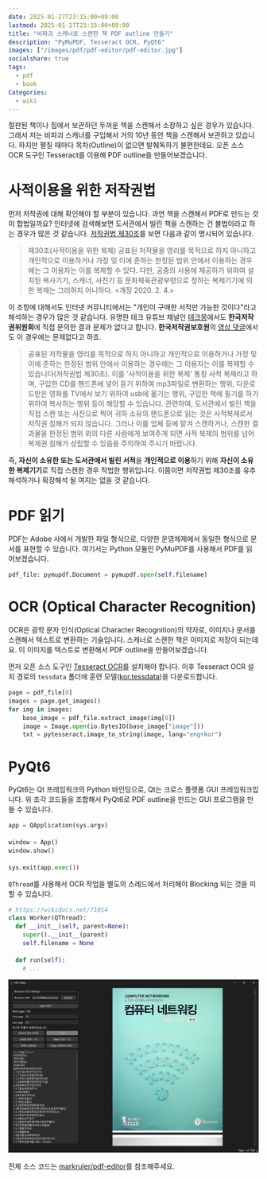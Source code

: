 ```yaml
---
date: 2025-01-27T23:15:00+09:00
lastmod: 2025-01-27T23:15:00+09:00
title: "비파괴 스캐너로 스캔한 책 PDF outline 만들기"
description: "PyMuPDF, Tesseract OCR, PyQt6"
images: ["/images/pdf/pdf-editor/pdf-editor.jpg"]
socialshare: true
tags:
  - pdf
  - book
Categories:
  - wiki
---
```


절판된 책이나 집에서 보관하던 두꺼운 책을 스캔해서 소장하고 싶은 경우가 있습니다.
그래서 저는 비파괴 스캐너를 구입해서 거의 10년 동안 책을 스캔해서 보관하고 있습니다.
하지만 펼칠 때마다 목차(Outline)이 없으면 발췌독하기 불편한데요.
오픈 소스 OCR 도구인 Tesseract를 이용해 PDF outline을 만들어보겠습니다.

# 사적이용을 위한 저작권법

먼저 저작권에 대해 확인해야 할 부분이 있습니다.
과연 책을 스캔해서 PDF로 만드는 것이 합법일까요?
인터넷에 검색해보면 도서관에서 빌린 책을 스캔하는 건 불법이라고 하는 경우가 많은 것 같습니다.
[저작권법 제30조](https://www.law.go.kr/법령/저작권법/(20240828,20358,20240227)/제30조)를 보면 다음과 같이 명시되어 있습니다.

> 제30조(사적이용을 위한 복제) 공표된 저작물을 영리를 목적으로 하지 아니하고 개인적으로 이용하거나 가정 및 이에 준하는 한정된 범위 안에서 이용하는 경우에는 그 이용자는 이를 복제할 수 있다.
> 다만, 공중의 사용에 제공하기 위하여 설치된 복사기기, 스캐너, 사진기 등 문화체육관광부령으로 정하는 복제기기에 의한 복제는 그러하지 아니하다. <개정 2020. 2. 4.>

이 조항에 대해서도 인터넷 커뮤니티에서는 "개인이 구매한 서적만 가능한 것이다"라고 해석하는 경우가 많은 것 같습니다.
유명한 테크 유튜브 채널인 [테크몽](https://youtu.be/NUfQGNMfwis?t=491)에서도 **한국저작권위원회**에 직접 문의한 결과 문제가 없다고 합니다.
**한국저작권보호원**의 [영상 댓글](https://www.youtube.com/watch?v=9fSDhWAP7A0)에서도 이 경우에는 문제없다고 하죠.

> 공표된 저작물을 영리를 목적으로 하지 아니하고 개인적으로 이용하거나 가정 및 이에 준하는 한정된 범위 안에서 이용하는 경우에는 그 이용자는 이를 복제할 수 있습니다(저작권법 제30조).
> 이를 '사적이용을 위한 복제' 통칭 사적 복제라고 하며, 구입한 CD를 핸드폰에 넣어 듣기 위하여 mp3파일로 변환하는 행위, 다운로드받은 영화를 TV에서 보기 위하여 usb에 옮기는 행위, 구입한 책에 필기를 하기 위하여 복사하는 행위 등이 해당할 수 있습니다.
> 관련하여, 도서관에서 빌린 책을 직접 스캔 또는 사진으로 찍어 귀하 소유의 핸드폰으로 읽는 것은 사적복제로서 저작권 침해가 되지 않습니다.
> 그러나 이를 업체 등에 맡겨 스캔하거나, 스캔한 결과물을 한정된 범위 외의 다른 사람에게 보여주게 되면 사적 복제의 범위를 넘어 복제권 침해가 성립할 수 있음을 주의하여 주시기 바랍니다.

즉, **자신이 소유한 또는 도서관에서 빌린 서적**을 **개인적으로 이용**하기 위해 **자신이 소유한 복제기기**로 직접 스캔한 경우 적법한 행위입니다.
이쯤이면 저작권법 제30조를 유추해석하거나 확장해석 될 여지는 없을 것 같습니다.

# PDF 읽기

PDF는 Adobe 사에서 개발한 파일 형식으로, 다양한 운영체제에서 동일한 형식으로 문서를 표현할 수 있습니다.
여기서는 Python 모듈인 PyMuPDF를 사용해서 PDF를 읽어보겠습니다.

```python
pdf_file: pymupdf.Document = pymupdf.open(self.filename)
```

# OCR (Optical Character Recognition)

OCR은 광학 문자 인식(Optical Character Recognition)의 약자로, 이미지나 문서를 스캔해서 텍스트로 변환하는 기술입니다.
스캐너로 스캔한 책은 이미지로 저장이 되는데요.
이 이미지를 텍스트로 변환해서 PDF outline을 만들어보겠습니다.

먼저 오픈 소스 도구인 [Tesseract OCR](https://tesseract-ocr.github.io/tessdoc/Installation.html)를 설치해야 합니다.
이후 Tesseract OCR 설치 경로의 `tessdata` 폴더에 훈련 모델([kor.tessdata](https://github.com/tesseract-ocr/tessdata/blob/main/kor.traineddata))을 다운로드합니다.

```python
page = pdf_file[0]
images = page.get_images()
for img in images:
    base_image = pdf_file.extract_image(img[0])
    image = Image.open(io.BytesIO(base_image["image"]))
    txt = pytesseract.image_to_string(image, lang="eng+kor")
```

# PyQt6

PyQt6는 Qt 프레임워크의 Python 바인딩으로, Qt는 크로스 플랫폼 GUI 프레임워크입니다.
위 조각 코드들을 조합해서 PyQt6로 PDF outline을 만드는 GUI 프로그램을 만들 수 있습니다.

```python
app = QApplication(sys.argv)

window = App()
window.show()

sys.exit(app.exec())
```

`QThread`를 사용해서 OCR 작업을 별도의 스레드에서 처리해야 Blocking 되는 것을 피할 수 있습니다.

```python
# https://wikidocs.net/71014
class Worker(QThread):
  def __init__(self, parent=None):
    super().__init__(parent)
    self.filename = None

  def run(self):
    # ...
```

![PDF Editor](/images/pdf/pdf-editor/pdf-editor.jpg)

전체 소스 코드는 [markruler/pdf-editor](https://github.com/markruler/pdf-editor)를 참조해주세요.
